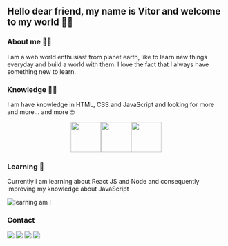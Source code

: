 ## Hello dear friend, my name is Vitor and welcome to my world 🖖🏻 

### About me 🧔🏻 

  I am a web world enthusiast from planet earth, like to learn new things everyday and build a world with them. I love the fact that I always have something new to learn.
  
### Knowledge 💪🏻 

  I am have knowledge in HTML, CSS and JavaScript and looking for more and more... and more 🤓
  
  <div style="display: flex; align-items: center; justify-content: center;">
    <img width="70" src="https://cdn.jsdelivr.net/gh/devicons/devicon/icons/html5/html5-original.svg" />
    <img width="70" src="https://cdn.jsdelivr.net/gh/devicons/devicon/icons/css3/css3-original-wordmark.svg" />
    <img width="70" src="https://cdn.jsdelivr.net/gh/devicons/devicon/icons/javascript/javascript-original.svg" />
  </div>
  
### Learning 📖

  Currently i am learning about React JS and Node and consequently improving my knowledge about JavaScript
  
  ![learning am I](https://tenor.com/view/yoda-star-wars-learning-am-i-gif-16531775)
  
  
### Contact

  <div>
    <a href="https://www.instagram.com/jvittorgomes/" target="_blank"><img src="https://img.shields.io/badge/-Instagram-%23E4405F?style=for-the-badge&logo=instagram&logoColor=white" target="_blank"></a>
    <a href="mailto:devitor.contact@gmail.com"><img src="https://img.shields.io/badge/Gmail-D14836?style=for-the-badge&logo=gmail&logoColor=white" target="_blank"></a>
    <a href="https://www.linkedin.com/in/vitor-gomes-b9a629201/" target="_blank"><img src="https://img.shields.io/badge/-LinkedIn-%230077B5?style=for-the-badge&logo=linkedin&logoColor=white" target="_blank"></a>   
  <a href="https://twitter.com/VitorGomesRS/" target="_blank"><img src="https://img.shields.io/badge/Twitter-1DA1F2?style=for-the-badge&logo=twitter&logoColor=white" target="_blank"></a>   
  </div>
